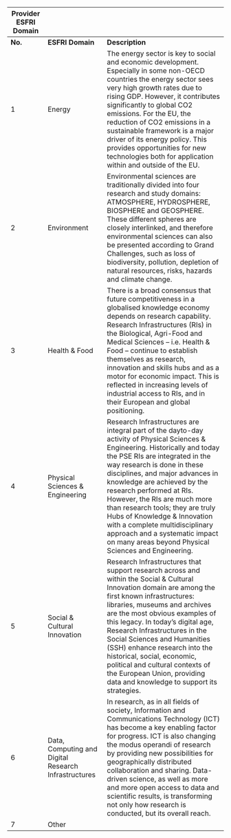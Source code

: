 | **Provider ESFRI Domain** |                                                      |                                                                                                                                                                                                                                                                                                                                                                                                                                                                                                                          |
|-----------------------|------------------------------------------------------|--------------------------------------------------------------------------------------------------------------------------------------------------------------------------------------------------------------------------------------------------------------------------------------------------------------------------------------------------------------------------------------------------------------------------------------------------------------------------------------------------------------------------|
| **No.**                   | **ESFRI Domain**                                         | **Description**                                                                                                                                                                                                                                                                                                                                                                                                                                                                                                              |
| 1                     | Energy                                               | The energy sector is key to social and economic development. Especially in some non-OECD countries the energy sector sees very high growth rates due to rising GDP. However, it contributes significantly to global CO2 emissions. For the EU, the reduction of CO2 emissions in a sustainable framework is a major driver of its energy policy. This provides opportunities for new technologies both for application within and outside of the EU.                                                                     |
| 2                     | Environment                                          | Environmental sciences are traditionally divided into four research and study domains: ATMOSPHERE, HYDROSPHERE, BIOSPHERE and GEOSPHERE. These different spheres are closely interlinked, and therefore environmental sciences can also be presented according to Grand Challenges, such as loss of biodiversity, pollution, depletion of natural resources, risks, hazards and climate change.                                                                                                                          |
| 3                     | Health & Food                                        | There is a broad consensus that future competitiveness in a globalised knowledge economy depends on research capability. Research Infrastructures (RIs) in the Biological, Agri-Food and Medical Sciences – i.e. Health & Food – continue to establish themselves as research, innovation and skills hubs and as a motor for economic impact. This is reflected in increasing levels of industrial access to RIs, and in their European and global positioning.                                                          |
| 4                     | Physical Sciences & Engineering                      | Research Infrastructures are integral part of the dayto-day activity of Physical Sciences & Engineering. Historically and today the PSE RIs are integrated in the way research is done in these disciplines, and major advances in knowledge are achieved by the research performed at RIs. However, the RIs are much more than research tools; they are truly Hubs of Knowledge & Innovation with a complete multidisciplinary approach and a systematic impact on many areas beyond Physical Sciences and Engineering. |
| 5                     | Social & Cultural Innovation                         | Research Infrastructures that support research across and within the Social & Cultural Innovation domain are among the first known infrastructures: libraries, museums and archives are the most obvious examples of this legacy. In today’s digital age, Research Infrastructures in the Social Sciences and Humanities (SSH) enhance research into the historical, social, economic, political and cultural contexts of the European Union, providing data and knowledge to support its strategies.                    |
| 6                     | Data, Computing and Digital Research Infrastructures | In research, as in all fields of society, Information and Communications Technology (ICT) has become a key enabling factor for progress. ICT is also changing the modus operandi of research by providing new possibilities for geographically distributed collaboration and sharing. Data-driven science, as well as more and more open access to data and scientific results, is transforming not only how research is conducted, but its overall reach.                                                               |
| 7                     | Other                                                |